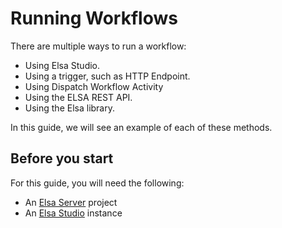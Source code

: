 # Running Workflows

There are multiple ways to run a workflow:

* Using Elsa Studio.
* Using a trigger, such as HTTP Endpoint.
* Using Dispatch Workflow Activity
* Using the ELSA REST API.
* Using the Elsa library.

In this guide, we will see an example of each of these methods.

## Before you start﻿ <a href="#before-you-start" id="before-you-start"></a>

For this guide, you will need the following:

* An [Elsa Server](../../application-types/elsa-server.md) project
* An [Elsa Studio](../../getting-started/containers/docker.md#elsa-studio) instance
